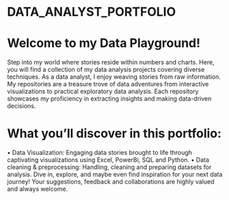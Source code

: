 # DATA_ANALYST_PORTFOLIO
# Welcome to my Data Playground!
Step into my world where stories reside within numbers and charts. Here, you will find a collection of my data analysis projects covering diverse techniques.
As a data analyst, I enjoy weaving stories from raw information. My repositories are a treasure trove of data adventures from interactive visualizations to practical exploratory data analysis.
 Each repository showcases my proficiency in extracting insights and making data-driven decisions.
# What you’ll discover in this portfolio:
•	Data Visualization: Engaging data stories brought to life through captivating visualizations using Excel, PowerBi, SQL and Python.
•	Data cleaning & preprocessing: Handling, cleaning and preparing datasets for analysis.
Dive in, explore, and maybe even find inspiration for your next data journey!
Your suggestions, feedback and collaborations are highly valued and always welcome.

